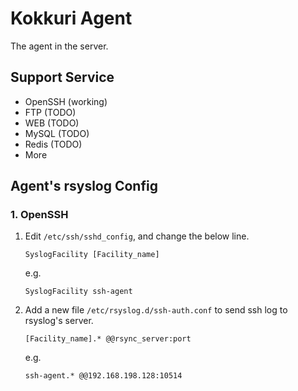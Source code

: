 # Kokkuri Agent
The agent in the server.

## Support Service
- OpenSSH (working)
- FTP   (TODO)
- WEB   (TODO)
- MySQL (TODO)
- Redis (TODO)
- More

## Agent's rsyslog Config
### 1. OpenSSH
1. Edit `/etc/ssh/sshd_config`, and change the below line.
    ```
    SyslogFacility [Facility_name]
    ```
    e.g.
    ```
    SyslogFacility ssh-agent
    ```

2. Add a new file `/etc/rsyslog.d/ssh-auth.conf` to send ssh log to rsyslog's server.
    ```
    [Facility_name].* @@rsync_server:port
    ```
    e.g.
    ```
    ssh-agent.* @@192.168.198.128:10514
    ```
